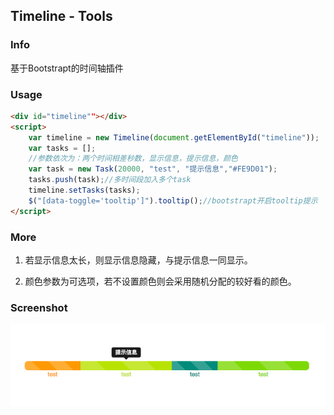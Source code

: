 ## Timeline - Tools

### Info

基于Bootstrapt的时间轴插件

### Usage

```html
<div id="timeline""></div>
<script>
    var timeline = new Timeline(document.getElementById("timeline"));
    var tasks = [];
    //参数依次为：两个时间相差秒数，显示信息，提示信息，颜色
    var task = new Task(20000, "test", "提示信息","#FE9D01");
    tasks.push(task);//多时间段加入多个task
    timeline.setTasks(tasks);
    $("[data-toggle='tooltip']").tooltip();//bootstrapt开启tooltip提示
</script>
```

### More

1. 若显示信息太长，则显示信息隐藏，与提示信息一同显示。

2. 颜色参数为可选项，若不设置颜色则会采用随机分配的较好看的颜色。

### Screenshot

![](screenshot.png)